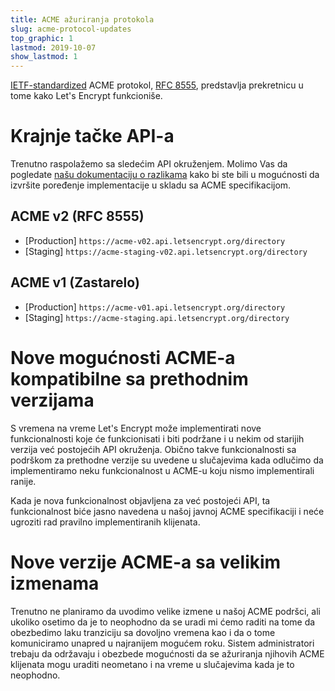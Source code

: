 ```yaml
---
title: ACME ažuriranja protokola
slug: acme-protocol-updates
top_graphic: 1
lastmod: 2019-10-07
show_lastmod: 1
---
```


[IETF-standardized](https://letsencrypt.org/2019/03/11/acme-protocol-ietf-standard.html) ACME protokol, [RFC 8555](https://datatracker.ietf.org/doc/rfc8555/), predstavlja prekretnicu u tome kako Let's Encrypt funkcioniše.

# Krajnje tačke API-a

Trenutno raspolažemo sa sledećim API okruženjem. Molimo Vas da pogledate [našu dokumentaciju o razlikama](https://github.com/letsencrypt/boulder/blob/main/docs/acme-divergences.md) kako bi ste bili u mogućnosti da izvršite poređenje implementacije u skladu sa ACME specifikacijom.

## ACME v2 (RFC 8555)

* [Production] `https://acme-v02.api.letsencrypt.org/directory`
* [Staging] `https://acme-staging-v02.api.letsencrypt.org/directory`

## ACME v1 (Zastarelo)

* [Production] `https://acme-v01.api.letsencrypt.org/directory`
* [Staging] `https://acme-staging.api.letsencrypt.org/directory`

# Nove mogućnosti ACME-a kompatibilne sa prethodnim verzijama

S vremena na vreme Let's Encrypt može implementirati nove funkcionalnosti koje će funkcionisati i biti podržane i u nekim od starijih verzija već postojećih API okruženja. Obično takve funkcionalnosti sa podrškom za prethodne verzije su uvedene u slučajevima kada odlučimo da implementiramo neku funkcionalnost u ACME-u koju nismo implementirali ranije.

Kada je nova funkcionalnost objavljena za već postojeći API, ta funkcionalnost biće jasno navedena u našoj javnoj ACME specifikaciji i neće ugroziti rad pravilno implementiranih klijenata.

# Nove verzije ACME-a sa velikim izmenama

Trenutno ne planiramo da uvodimo velike izmene u našoj ACME podršci, ali ukoliko osetimo da je to neophodno da se uradi mi ćemo raditi na tome da obezbedimo laku tranziciju sa dovoljno vremena kao i da o tome komuniciramo unapred u najranijem mogućem roku. Sistem administratori trebaju da održavaju i obezbede mogućnosti da se ažuriranja njihovih ACME klijenata mogu uraditi neometano i na vreme u slučajevima kada je to neophodno.
